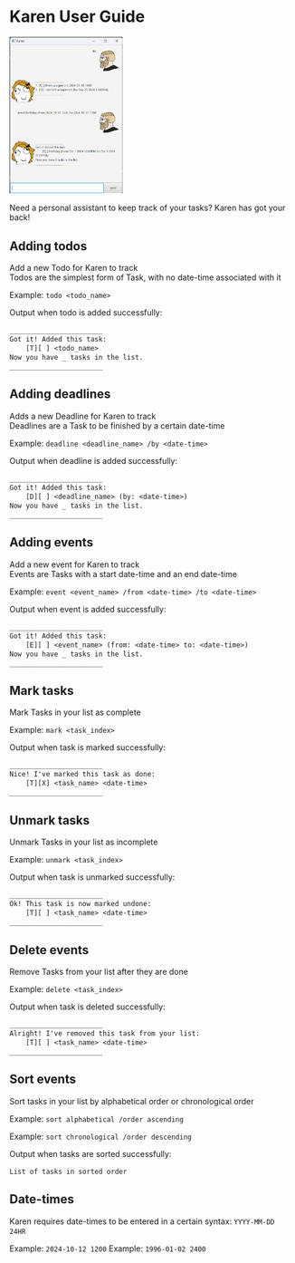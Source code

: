 # Karen User Guide

<img src="Ui.png" width="200"/>

Need a personal assistant to keep track of your tasks?
Karen has got your back!

## Adding todos

Add a new Todo for Karen to track\
Todos are the simplest form of Task, with no date-time associated with it

Example: `todo <todo_name>`

Output when todo is added successfully:
```
_______________________
Got it! Added this task:
	[T][ ] <todo_name>
Now you have _ tasks in the list.
_______________________
```

## Adding deadlines

Adds a new Deadline for Karen to track\
Deadlines are a Task to be finished by a certain date-time

Example: `deadline <deadline_name> /by <date-time>`

Output when deadline is added successfully:

```
_______________________
Got it! Added this task:
	[D][ ] <deadline_name> (by: <date-time>)
Now you have _ tasks in the list.
_______________________
```

## Adding events

Add a new event for Karen to track\
Events are Tasks with a start date-time and an end date-time

Example: `event <event_name> /from <date-time> /to <date-time>`

Output when event is added successfully:
```
_______________________
Got it! Added this task:
	[E][ ] <event_name> (from: <date-time> to: <date-time>)
Now you have _ tasks in the list.
_______________________
```

## Mark tasks

Mark Tasks in your list as complete

Example: `mark <task_index>` 

Output when task is marked successfully:
```
_______________________
Nice! I've marked this task as done:
	[T][X] <task_name> <date-time>
_______________________
```

## Unmark tasks

Unmark Tasks in your list as incomplete

Example: `unmark <task_index>`

Output when task is unmarked successfully:
```
_______________________
Ok! This task is now marked undone:
	[T][ ] <task_name> <date-time>
_______________________
```
## Delete events

Remove Tasks from your list after they are done

Example: `delete <task_index>`

Output when task is deleted successfully:
```
_______________________
Alright! I've removed this task from your list:
	[T][ ] <task_name> <date-time>
_______________________
```

## Sort events

Sort tasks in your list by alphabetical order or chronological order

Example: `sort alphabetical /order ascending`

Example: `sort chronological /order descending`

Output when tasks are sorted successfully:
```
List of tasks in sorted order
```

## Date-times

Karen requires date-times to be entered in a certain syntax: `YYYY-MM-DD 24HR`

Example: `2024-10-12 1200`
Example: `1996-01-02 2400`